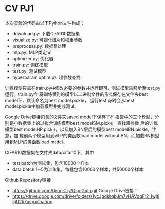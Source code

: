 # CV PJ1
本次实验的代码由以下Python文件构成：
- download.py: 下载CIFAR10数据集
- visualize.py: 可视化图片和权重参数
- preprocess.py: 数据预处理
- mlp.py: MLP类定义
- optimizer.py: 优化器
- train.py: 训练模型
- test.py: 测试模型
- hyperparam optim.py: 超参数查找

训练模型只需在train.py中修改必要的参数并运行即可，测试模型需移步至test.py运行。train.py会
将训练得到的模型以二进制文件的形式保存在文件夹best model下，默认命名为best model.pickle，
运行test.py时会从best model.pickle中加载模型并完成测试。

Google Drive链接包含的文件夹saved model下保存了本
报告中的三个模型，分别是小数据集上的过拟合训练模型best modelSM.pickle，查找超参数
后的训练模型best modelHP.pickle，以及加入BN层后的模型best modelBN.pickle。注意，加
载前两个模型用到MLP的类函数load model without BN，而加载BN模型用到MLP的类函数load model。

CIFAR10数据集在文件夹data/cifar10下，其中
- test batch为测试集，包含10000个样本
- data batch 1∼5为训练集，每批包含10000个样本，共50000个样本

Github Repository链接：
- https://github.com/Dear-Cry/QspjGqlh.git
Google Drive链接：
- https://drive.google.com/drive/folders/1ycJgqkhqbJm7vHAVdqFr2_IwjticjD25?usp=sharing
